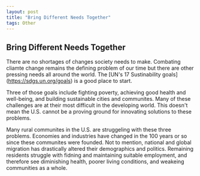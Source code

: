 ```yaml
---
layout: post
title: "Bring Different Needs Together"
tags: Other
---
```


## Bring Different Needs Together

There are no shortages of changes society needs to make. Combating cliamte change remains the defining problem of our time but there are other pressing needs all around the world. The [UN's 17 Sustinability goals] (https://sdgs.un.org/goals) is a good place to start. 

Three of those goals include fighting poverty, achieving good health and well-being, and building sustainable cities and communites. Many of these challenges are at their most difficult in the developing world. This doesn't mean the U.S. cannot be a proving ground for innovating solutions to these problems. 

Many rural communites in the U.S. are struggeling with these three problems. Economies and industries have changed in the 100 years or so since these communites were founded. Not to mention, national and global migration has drastically altered their demographics and politics. Remaining residents struggle with fidning and maintaining suitable employment, and therefore see diminishing health, poorer living conditions, and weakeing communities as a whole. 

